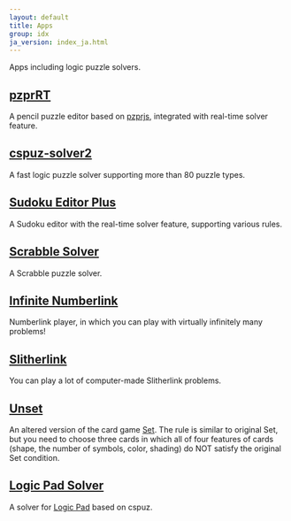 ```yaml
---
layout: default
title: Apps
group: idx
ja_version: index_ja.html
---
```

Apps including logic puzzle solvers.

## [pzprRT](../pzprrt/index.html)

A pencil puzzle editor based on [pzprjs](https://github.com/robx/pzprjs/), integrated with real-time solver feature.

## [cspuz-solver2](../apps/cspuz-solver2/index.html)

A fast logic puzzle solver supporting more than 80 puzzle types.

## [Sudoku Editor Plus](../apps/sudoku-editor/index.html)

A Sudoku editor with the real-time solver feature, supporting various rules.

## [Scrabble Solver](../apps/scrabble-solver/index.html)

A Scrabble puzzle solver.

## [Infinite Numberlink](infinite_numberlink/index.html)

Numberlink player, in which you can play with virtually infinitely many problems!

## [Slitherlink](../slitherlink/index.html)

You can play a lot of computer-made Slitherlink problems.

## [Unset](unset/index.html)

An altered version of the card game [Set](https://en.wikipedia.org/wiki/Set_(game)).
The rule is similar to original Set, but you need to choose three cards in which all of four features of cards (shape, the number of symbols, color, shading) do NOT satisfy the original Set condition.

## [Logic Pad Solver](logic-pad-solver/index.html)

A solver for [Logic Pad](https://logic-pad.com) based on cspuz.
